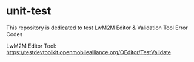 # unit-test
This repository is dedicated to test LwM2M Editor &amp; Validation Tool Error Codes

LwM2M Editor Tool:
https://testdevtoolkit.openmobilealliance.org/OEditor/TestValidate
